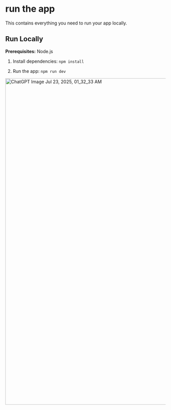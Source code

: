# run the app

This contains everything you need to run your app locally.

## Run Locally

**Prerequisites:**  Node.js


1. Install dependencies:
   `npm install`


2. Run the app:
   `npm run dev`
<img width="1024" height="1024" alt="ChatGPT Image Jul 23, 2025, 01_32_33 AM" src="https://github.com/user-attachments/assets/4b91221b-0087-4b41-a43e-daf1010d22b2" />
